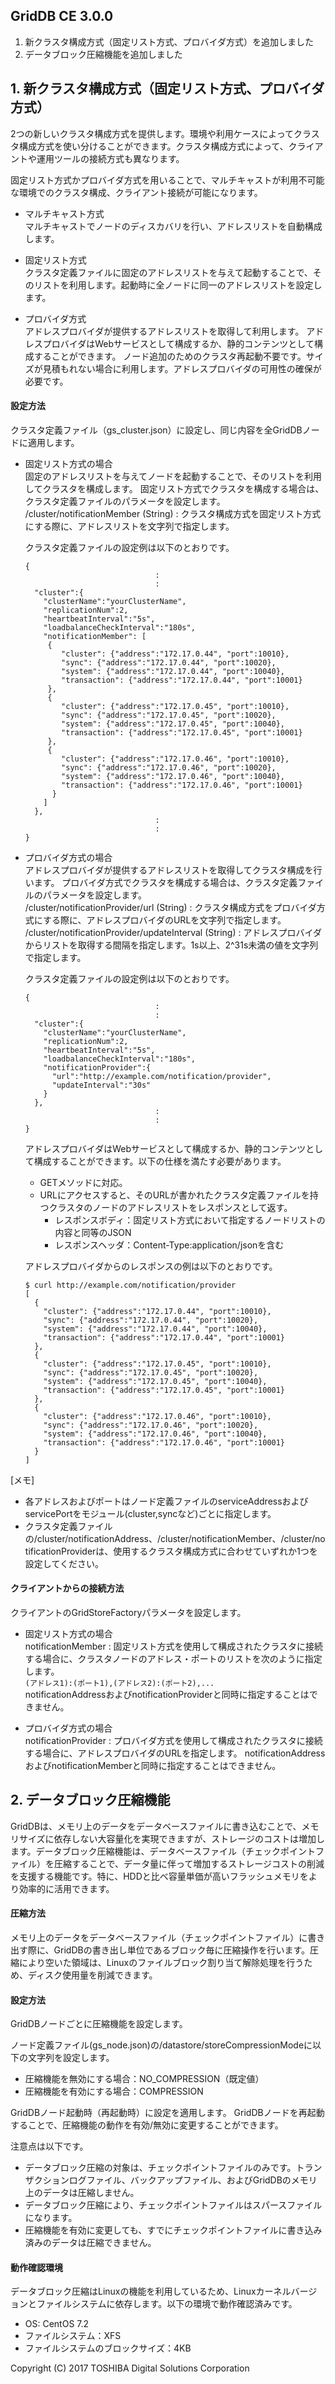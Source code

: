 ## GridDB CE 3.0.0

1. 新クラスタ構成方式（固定リスト方式、プロバイダ方式）を追加しました
2. データブロック圧縮機能を追加しました

## 1. 新クラスタ構成方式（固定リスト方式、プロバイダ方式）

2つの新しいクラスタ構成方式を提供します。環境や利用ケースによってクラスタ構成方式を使い分けることができます。クラスタ構成方式によって、クライアントや運用ツールの接続方式も異なります。 

固定リスト方式かプロバイダ方式を用いることで、マルチキャストが利用不可能な環境でのクラスタ構成、クライアント接続が可能になります。 

  * マルチキャスト方式  
    マルチキャストでノードのディスカバリを行い、アドレスリストを自動構成します。 

  * 固定リスト方式  
    クラスタ定義ファイルに固定のアドレスリストを与えて起動することで、そのリストを利用します。起動時に全ノードに同一のアドレスリストを設定します。

  * プロバイダ方式  
    アドレスプロバイダが提供するアドレスリストを取得して利用します。 
アドレスプロバイダはWebサービスとして構成するか、静的コンテンツとして構成することができます。 
    ノード追加のためのクラスタ再起動不要です。サイズが見積もれない場合に利用します。アドレスプロバイダの可用性の確保が必要です。

#### 設定方法 

クラスタ定義ファイル（gs_cluster.json）に設定し、同じ内容を全GridDBノードに適用します。

  * 固定リスト方式の場合  
    固定のアドレスリストを与えてノードを起動することで、そのリストを利用してクラスタを構成します。 
    固定リスト方式でクラスタを構成する場合は、クラスタ定義ファイルのパラメータを設定します。  
    /cluster/notificationMember (String) :
    クラスタ構成方式を固定リスト方式にする際に、アドレスリストを文字列で指定します。 

    クラスタ定義ファイルの設定例は以下のとおりです。

    ```
    {
                                 :
                                 :
      "cluster":{
        "clusterName":"yourClusterName",
        "replicationNum":2,
        "heartbeatInterval":"5s",
        "loadbalanceCheckInterval":"180s",
        "notificationMember": [
         {
            "cluster": {"address":"172.17.0.44", "port":10010},
            "sync": {"address":"172.17.0.44", "port":10020},
            "system": {"address":"172.17.0.44", "port":10040},
            "transaction": {"address":"172.17.0.44", "port":10001}
         },
         {
            "cluster": {"address":"172.17.0.45", "port":10010},
            "sync": {"address":"172.17.0.45", "port":10020},
            "system": {"address":"172.17.0.45", "port":10040},
            "transaction": {"address":"172.17.0.45", "port":10001}
         },
         {
            "cluster": {"address":"172.17.0.46", "port":10010},
            "sync": {"address":"172.17.0.46", "port":10020},
            "system": {"address":"172.17.0.46", "port":10040},
            "transaction": {"address":"172.17.0.46", "port":10001}
          }
        ]
      },
                                 :
                                 :
    }
    ```

  * プロバイダ方式の場合  
    アドレスプロバイダが提供するアドレスリストを取得してクラスタ構成を行います。
    プロバイダ方式でクラスタを構成する場合は、クラスタ定義ファイルのパラメータを設定します。  
    /cluster/notificationProvider/url (String) : 
    クラスタ構成方式をプロバイダ方式にする際に、アドレスプロバイダのURLを文字列で指定します。  
    /cluster/notificationProvider/updateInterval (String) : 
    アドレスプロバイダからリストを取得する間隔を指定します。1s以上、2^31s未満の値を文字列で指定します。 

    クラスタ定義ファイルの設定例は以下のとおりです。

    ```
    {
                                 :
                                 :
      "cluster":{
        "clusterName":"yourClusterName",
        "replicationNum":2,
        "heartbeatInterval":"5s",
        "loadbalanceCheckInterval":"180s",
        "notificationProvider":{
          "url":"http://example.com/notification/provider",
          "updateInterval":"30s"
        }
      },
                                 :
                                 :
    }
    ```

    アドレスプロバイダはWebサービスとして構成するか、静的コンテンツとして構成することができます。以下の仕様を満たす必要があります。 
    * GETメソッドに対応。 
    * URLにアクセスすると、そのURLが書かれたクラスタ定義ファイルを持つクラスタのノードのアドレスリストをレスポンスとして返す。
      * レスポンスボディ：固定リスト方式において指定するノードリストの内容と同等のJSON 
      * レスポンスヘッダ：Content-Type:application/jsonを含む 


    アドレスプロバイダからのレスポンスの例は以下のとおりです。 

    ```
    $ curl http://example.com/notification/provider
    [
      {
        "cluster": {"address":"172.17.0.44", "port":10010},
        "sync": {"address":"172.17.0.44", "port":10020},
        "system": {"address":"172.17.0.44", "port":10040},
        "transaction": {"address":"172.17.0.44", "port":10001}
      },
      {
        "cluster": {"address":"172.17.0.45", "port":10010},
        "sync": {"address":"172.17.0.45", "port":10020},
        "system": {"address":"172.17.0.45", "port":10040},
        "transaction": {"address":"172.17.0.45", "port":10001}
      },
      {
        "cluster": {"address":"172.17.0.46", "port":10010},
        "sync": {"address":"172.17.0.46", "port":10020},
        "system": {"address":"172.17.0.46", "port":10040},
        "transaction": {"address":"172.17.0.46", "port":10001}
      }
    ]
    ```

[メモ]
  * 各アドレスおよびポートはノード定義ファイルのserviceAddressおよびservicePortをモジュール(cluster,syncなど)ごとに指定します。 
  * クラスタ定義ファイルの/cluster/notificationAddress、/cluster/notificationMember、/cluster/notificationProviderは、使用するクラスタ構成方式に合わせていずれか1つを設定してください。 

#### クライアントからの接続方法

クライアントのGridStoreFactoryパラメータを設定します。

  * 固定リスト方式の場合  
    notificationMember : 
    固定リスト方式を使用して構成されたクラスタに接続する場合に、クラスタノードのアドレス・ポートのリストを次のように指定します。  
    `(アドレス1):(ポート1),(アドレス2):(ポート2),...`  
    notificationAddressおよびnotificationProviderと同時に指定することはできません。

  * プロバイダ方式の場合  
    notificationProvider : 
    プロバイダ方式を使用して構成されたクラスタに接続する場合に、アドレスプロバイダのURLを指定します。
    notificationAddressおよびnotificationMemberと同時に指定することはできません。

## 2. データブロック圧縮機能

GridDBは、メモリ上のデータをデータベースファイルに書き込むことで、メモリサイズに依存しない大容量化を実現できますが、ストレージのコストは増加します。データブロック圧縮機能は、データベースファイル（チェックポイントファイル）を圧縮することで、データ量に伴って増加するストレージコストの削減を支援する機能です。特に、HDDと比べ容量単価が高いフラッシュメモリをより効率的に活用できます。 

#### 圧縮方法 

メモリ上のデータをデータベースファイル（チェックポイントファイル）に書き出す際に、GridDBの書き出し単位であるブロック毎に圧縮操作を行います。圧縮により空いた領域は、Linuxのファイルブロック割り当て解除処理を行うため、ディスク使用量を削減できます。 

#### 設定方法 

GridDBノードごとに圧縮機能を設定します。 

ノード定義ファイル(gs_node.json)の/datastore/storeCompressionModeに以下の文字列を設定します。 

  * 圧縮機能を無効にする場合：NO_COMPRESSION（既定値） 
  * 圧縮機能を有効にする場合：COMPRESSION 

GridDBノード起動時（再起動時）に設定を適用します。 
GridDBノードを再起動することで、圧縮機能の動作を有効/無効に変更することができます。 

注意点は以下です。 

  * データブロック圧縮の対象は、チェックポイントファイルのみです。トランザクションログファイル、バックアップファイル、およびGridDBのメモリ上のデータは圧縮しません。 
  * データブロック圧縮により、チェックポイントファイルはスパースファイルになります。 
  * 圧縮機能を有効に変更しても、すでにチェックポイントファイルに書き込み済みのデータは圧縮できません。 

#### 動作確認環境 

データブロック圧縮はLinuxの機能を利用しているため、Linuxカーネルバージョンとファイルシステムに依存します。以下の環境で動作確認済みです。 

  * OS: CentOS 7.2
  * ファイルシステム：XFS
  * ファイルシステムのブロックサイズ：4KB 
  

Copyright (C) 2017 TOSHIBA Digital Solutions Corporation
